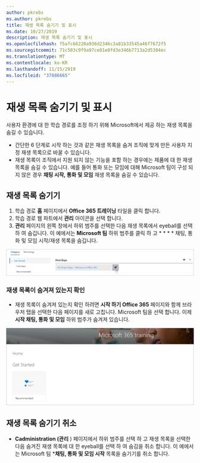```yaml
---
author: pkrebs
ms.author: pkrebs
title: 재생 목록 숨기기 및 표시
ms.date: 10/27/2019
description: 재생 목록 숨기기 및 표시
ms.openlocfilehash: f5afc66220a936d2346c3a81b33545a46f7672f5
ms.sourcegitcommit: 71c503c9f9a97ce01e8fd3e346b7713a2d5304ec
ms.translationtype: MT
ms.contentlocale: ko-KR
ms.lasthandoff: 11/15/2019
ms.locfileid: "37886665"
---
```

# <a name="hide-and-show-playlists"></a>재생 목록 숨기기 및 표시

사용자 환경에 대 한 학습 경로를 조정 하기 위해 Microsoft에서 제공 하는 재생 목록을 숨길 수 있습니다. 

- 간단한 6 단계로 시작 하는 것과 같은 재생 목록을 숨겨 조직에 맞게 만든 사용자 지정 재생 목록으로 바꿀 수 있습니다.
- 재생 목록이 조직에서 지원 되지 않는 기능을 포함 하는 경우에는 제품에 대 한 재생 목록을 숨길 수 있습니다. 예를 들어 통화 또는 모임에 대해 Microsoft 팀이 구성 되지 않은 경우 **채팅 시작, 통화 및 모임** 재생 목록을 숨길 수 있습니다. 

## <a name="hide-a-playlist"></a>재생 목록 숨기기

1. 학습 경로 **홈** 페이지에서 **Office 365 트레이닝** 타일을 클릭 합니다.
2. 학습 경로 웹 파트에서 **관리** 아이콘을 선택 합니다. 
3. **관리** 페이지의 왼쪽 창에서 하위 범주를 선택한 다음 재생 목록에서 eyeball를 선택 하 여 숨깁니다. 이 예에서는 **Microsoft 팀** 하위 범주를 클릭 하 고 * * * * 채팅, 통화 및 모임 시작/재생 목록을 숨깁니다.  

![cg-hideplaylist-.png](media/cg-hideplaylist.png)

### <a name="verify-the-playlist-is-hidden"></a>재생 목록이 숨겨져 있는지 확인
- 재생 목록이 숨겨져 있는지 확인 하려면 **시작 하기 Office 365** 페이지와 함께 브라우저 탭을 선택한 다음 페이지를 새로 고칩니다. Microsoft 팀을 선택 합니다. 이제 **시작 채팅, 통화 및 모임** 하위 범주가 숨겨져 있습니다. 

![cg-hideplaylistrefresh-.png](media/cg-hideplaylistrefresh.png)

## <a name="unhide-a-playlist"></a>재생 목록 숨기기 취소

- **Cadministration (관리** ) 페이지에서 하위 범주를 선택 하 고 재생 목록을 선택한 다음 숨겨진 재생 목록에 대 한 eyeball를 선택 하 여 숨김을 취소 합니다. 이 예에서는 Microsoft 팀 ***채팅, 통화 및 모임 시작** 목록을 숨기기를 취소 합니다.   

